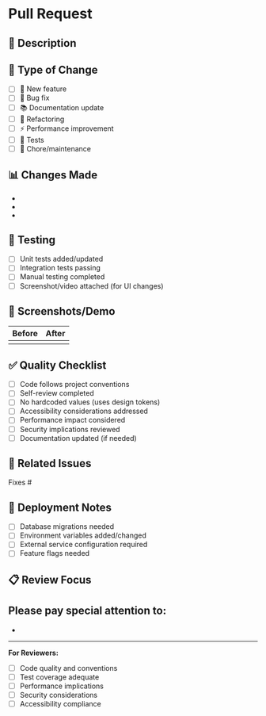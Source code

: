 # Pull Request

## 📝 Description
<!-- Briefly describe what this PR does -->

## 🎯 Type of Change
- [ ] 🚀 New feature
- [ ] 🐛 Bug fix
- [ ] 📚 Documentation update
- [ ] 🔧 Refactoring
- [ ] ⚡ Performance improvement
- [ ] 🧪 Tests
- [ ] 🔧 Chore/maintenance

## 📊 Changes Made
<!-- List the main changes -->
- 
- 
- 

## 🧪 Testing
<!-- Describe testing performed -->
- [ ] Unit tests added/updated
- [ ] Integration tests passing
- [ ] Manual testing completed
- [ ] Screenshot/video attached (for UI changes)

## 📱 Screenshots/Demo
<!-- Add screenshots for UI changes -->
| Before | After |
|--------|-------|
|        |       |

## ✅ Quality Checklist
- [ ] Code follows project conventions
- [ ] Self-review completed
- [ ] No hardcoded values (uses design tokens)
- [ ] Accessibility considerations addressed
- [ ] Performance impact considered
- [ ] Security implications reviewed
- [ ] Documentation updated (if needed)

## 🔗 Related Issues
<!-- Link to related issues -->
Fixes #

## 🚀 Deployment Notes
<!-- Any special deployment considerations -->
- [ ] Database migrations needed
- [ ] Environment variables added/changed
- [ ] External service configuration required
- [ ] Feature flags needed

## 📋 Review Focus
<!-- Guide reviewers on what to focus on -->
Please pay special attention to:
- 
- 

---

**For Reviewers:**
- [ ] Code quality and conventions
- [ ] Test coverage adequate
- [ ] Performance implications
- [ ] Security considerations
- [ ] Accessibility compliance
